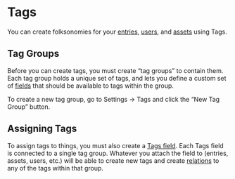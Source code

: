 Tags
====

You can create folksonomies for your [entries]({entry:docs/sections-and-entries:url}), [users]({entry:docs/users:url}), and [assets]({entry:docs/assets:url}) using Tags.

## Tag Groups

Before you can create tags, you must create “tag groups” to contain them. Each tag group holds a unique set of tags, and lets you define a custom set of [fields]({entry:docs/fields}) that should be available to tags within the group.

To create a new tag group, go to Settings → Tags and click the “New Tag Group” button.

## Assigning Tags

To assign tags to things, you must also create a [Tags field]({entry:docs/tags-fields}). Each Tags field is connected to a single tag group. Whatever you attach the field to (entries, assets, users, etc.) will be able to create new tags and create [relations]({entry:docs/relations}) to any of the tags within that group.

